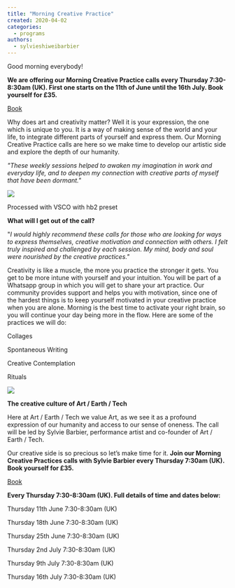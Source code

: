 ```yaml
---
title: "Morning Creative Practice"
created: 2020-04-02
categories: 
  - programs
authors: 
  - sylvieshiweibarbier
---
```


Good morning everybody!

**We are offering our Morning Creative Practice calls every **Thursday** 7:30- 8:30am (UK). First one starts on the 11th of June until the 16th July. Book yourself for £35.** 

[Book](https://ti.to/art-earth-tech/online-calls)

Why does art and creativity matter? Well it is your expression, the one which is unique to you. It is a way of making sense of the world and your life, to integrate different parts of yourself and express them. Our Morning Creative Practice calls are here so we make time to develop our artistic side and explore the depth of our humanity.

_"These weekly sessions helped to awaken my imagination in work and everyday life, and to deepen my connection with creative parts of myself that have been dormant."_

![](/assets/images/e34bac01-c9cb-4ce6-a897-075bd3746558.jpg)

Processed with VSCO with hb2 preset

**What will I get out of the call?**

"_I would highly recommend these calls for those who are looking for ways to express themselves, creative motivation and connection with others. I felt truly inspired and challenged by each session. My mind, body and soul were nourished by the creative practices."_

Creativity is like a muscle, the more you practice the stronger it gets. You get to be more intune with yourself and your intuition. You will be part of a Whatsapp group in which you will get to share your art practice. Our community provides support and helps you with motivation, since one of the hardest things is to keep yourself motivated in your creative practice when you are alone. Morning is the best time to activate your right brain, so you will continue your day being more in the flow. Here are some of the practices we will do:

Collages

Spontaneous Writing

Creative Contemplation

Rituals

![](/assets/images/sketches_po_adj.jpg)

**The creative culture of Art / Earth / Tech** 

Here at Art / Earth / Tech we value Art, as we see it as a profound expression of our humanity and access to our sense of oneness. The call will be led by Sylvie Barbier, performance artist and co-founder of Art / Earth / Tech. 

Our creative side is so precious so let’s make time for it. **Join our Morning Creative Practices calls with Sylvie Barbier every **Thursday** 7:30am (UK). Book yourself for £35.**

[Book](https://ti.to/art-earth-tech/online-calls)

**Every Thursday 7:30-8:30am (UK). Full details of time and dates below:**

Thursday 11th June 7:30-8:30am (UK) 

Thursday 18th June 7:30-8:30am (UK) 

Thursday 25th June 7:30-8:30am (UK) 

Thursday 2nd July 7:30-8:30am (UK) 

Thursday 9th July 7:30-8:30am (UK) 

Thursday 16th July 7:30-8:30am (UK)
